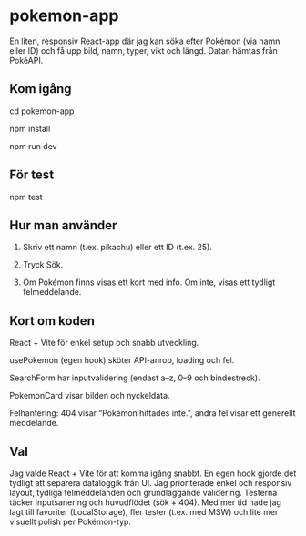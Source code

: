 # pokemon-app

En liten, responsiv React-app där jag kan söka efter Pokémon (via namn eller ID) och få upp bild, namn, typer, vikt och längd. Datan hämtas från PokéAPI.

## Kom igång

cd pokemon-app

npm install

npm run dev

## För test
npm test


## Hur man använder

1. Skriv ett namn (t.ex. pikachu) eller ett ID (t.ex. 25).

2. Tryck Sök.

3. Om Pokémon finns visas ett kort med info. Om inte, visas ett tydligt felmeddelande.


## Kort om koden

React + Vite för enkel setup och snabb utveckling.

usePokemon (egen hook) sköter API-anrop, loading och fel.

SearchForm har inputvalidering (endast a–z, 0–9 och bindestreck).

PokemonCard visar bilden och nyckeldata.

Felhantering: 404 visar “Pokémon hittades inte.”, andra fel visar ett generellt meddelande.

## Val

Jag valde React + Vite för att komma igång snabbt. En egen hook gjorde det tydligt att separera dataloggik från UI. Jag prioriterade enkel och responsiv layout, tydliga felmeddelanden och grundläggande validering. Testerna täcker inputsanering och huvudflödet (sök + 404).
Med mer tid hade jag lagt till favoriter (LocalStorage), fler tester (t.ex. med MSW) och lite mer visuellt polish per Pokémon-typ.
